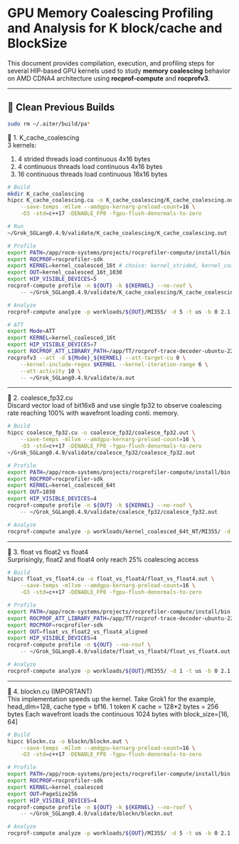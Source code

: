 # GPU Memory Coalescing Profiling and Analysis for K block/cache and BlockSize

This document provides compilation, execution, and profiling steps for several HIP-based GPU kernels used to study **memory coalescing** behavior on AMD CDNA4 architecture using **rocprof-compute** and **rocprofv3**.

---

## 🧹 Clean Previous Builds

```bash
sudo rm ~/.aiter/build/pa*
```

🔹 1. K_cache_coalescing  
3 kernels: 
1. 4 strided threads load continuous 4x16 bytes
2. 4 continuous threads load continuous 4x16 bytes
3. 16 continuous threads load continuous 16x16 bytes
```bash
# Build
mkdir K_cache_coalescing
hipcc K_cache_coalescing.cu -o K_cache_coalescing/K_cache_coalescing.out \
    --save-temps -mllvm --amdgpu-kernarg-preload-count=16 \
    -O3 -std=c++17 -DENABLE_FP8 -fgpu-flush-denormals-to-zero

# Run
~/Grok_SGLang0.4.9/validate/K_cache_coalescing/K_cache_coalescing.out

# Profile
export PATH=/app/rocm-systems/projects/rocprofiler-compute/install/bin:$PATH
export ROCPROF=rocprofiler-sdk
export KERNEL=kernel_coalesced_16t # choice: kernel_strided, kernel_coalesced_4t, kernel_coalesced_16t 
export OUT=kernel_coalesced_16t_1030
export HIP_VISIBLE_DEVICES=5
rocprof-compute profile -n ${OUT} -k ${KERNEL} --no-roof \
    -- ~/Grok_SGLang0.4.9/validate/K_cache_coalescing/K_cache_coalescing.out

# Analyze
rocprof-compute analyze -p workloads/${OUT}/MI355/ -d 5 -t us -b 0 2.1 16.1.3

# ATT
export Mode=ATT
export KERNEL=kernel_coalesced_16t
export HIP_VISIBLE_DEVICES=7
export ROCPROF_ATT_LIBRARY_PATH=/app/TT/rocprof-trace-decoder-ubuntu-22.04-0.1.4-Linux/opt/rocm/lib/
rocprofv3 --att -d ${Mode}_${KERNEL} --att-target-cu 0 \
    --kernel-include-regex $KERNEL --kernel-iteration-range 6 \
    --att-activity 10 \
    -- ~/Grok_SGLang0.4.9/validate/a.out
```
---
🔹 2. coalesce_fp32.cu  
Discard vector load of bit16x8 and use single fp32 to observe coalescing rate reaching 100% with wavefront loading conti. memory.
```bash
# Build
hipcc coalesce_fp32.cu -o coalesce_fp32/coalesce_fp32.out \
    --save-temps -mllvm --amdgpu-kernarg-preload-count=16 \
    -O3 -std=c++17 -DENABLE_FP8 -fgpu-flush-denormals-to-zero
~/Grok_SGLang0.4.9/validate/coalesce_fp32/coalesce_fp32.out

# Profile
export PATH=/app/rocm-systems/projects/rocprofiler-compute/install/bin:$PATH
export ROCPROF=rocprofiler-sdk
export KERNEL=kernel_coalesced_64t
export OUT=1030
export HIP_VISIBLE_DEVICES=4
rocprof-compute profile -n ${OUT} -k ${KERNEL} --no-roof \
    -- ~/Grok_SGLang0.4.9/validate/coalesce_fp32/coalesce_fp32.out

# Analyze
rocprof-compute analyze -p workloads/kernel_coalesced_64t_NT/MI355/ -d 5 -t us -b 0 2.1 16.1.3
```
---
🔹 3. float vs float2 vs float4  
Surprisingly, float2 and float4 only reach 25% coalescing access
```bash
# Build
hipcc float_vs_float4.cu -o float_vs_float4/float_vs_float4.out \
    --save-temps -mllvm --amdgpu-kernarg-preload-count=16 \
    -O3 -std=c++17 -DENABLE_FP8 -fgpu-flush-denormals-to-zero

# Profile
export PATH=/app/rocm-systems/projects/rocprofiler-compute/install/bin:$PATH
export ROCPROF_ATT_LIBRARY_PATH=/app/TT/rocprof-trace-decoder-ubuntu-22.04-0.1.4-Linux/opt/rocm/lib/
export ROCPROF=rocprofiler-sdk
export OUT=float_vs_float2_vs_float4_aligned
export HIP_VISIBLE_DEVICES=4
rocprof-compute profile -n ${OUT} --no-roof \
    -- ~/Grok_SGLang0.4.9/validate/float_vs_float4/float_vs_float4.out

# Analyze
rocprof-compute analyze -p workloads/${OUT}/MI355/ -d 1 -t us -b 0 2.1 16.1.3
```
---
🔹 4. blockn.cu (IMPORTANT)  
This implementation speeds up the kernel.
Take Grok1 for the example, head_dim=128, cache type = bf16. 1 token K cache = 128*2 bytes = 256 bytes
Each wavefront loads the continuous 1024 bytes with block_size=[16, 64]
```bash
# Build
hipcc blockn.cu -o blockn/blockn.out \
    --save-temps -mllvm --amdgpu-kernarg-preload-count=16 \
    -O3 -std=c++17 -DENABLE_FP8 -fgpu-flush-denormals-to-zero

# Profile
export PATH=/app/rocm-systems/projects/rocprofiler-compute/install/bin:$PATH
export ROCPROF=rocprofiler-sdk
export KERNEL=kernel_coalesced
export OUT=PageSize256
export HIP_VISIBLE_DEVICES=4
rocprof-compute profile -n ${OUT} -k ${KERNEL} --no-roof \
    -- ~/Grok_SGLang0.4.9/validate/blockn/blockn.out

# Analyze
rocprof-compute analyze -p workloads/${OUT}/MI355/ -d 5 -t us -b 0 2.1 16.1.3
```
